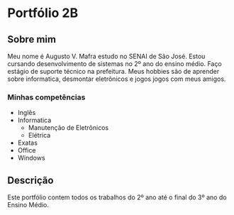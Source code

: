 # Portfólio 2B
## Sobre mim
 Meu nome é Augusto V. Mafra estudo no SENAI de São José.
 Estou cursando desenvolvimento de sistemas no 2º ano do ensino médio.
 Faço estágio de suporte técnico na prefeitura.
 Meus hobbies são de aprender sobre informatica, desmontar eletrônicos e jogos jogos com meus amigos.
### Minhas competências
* Inglês
* Informatica
  * Manutenção de Eletrônicos
  * Elétrica
* Exatas
* Office
* Windows
## Descrição
Este portfólio contem todos os trabalhos do 2º ano até o final do 3º ano do Ensino Médio.
